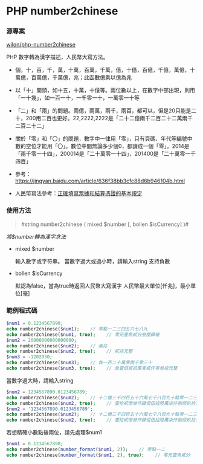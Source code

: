 # PHP number2chinese

### 源專案

[wilon/php-number2chinese](https://github.com/wilon/php-number2chinese)

PHP 數字轉為漢字描述，人民幣大寫方法。

 * 個，十，百，千，萬，十萬，百萬，千萬，億，十億，百億，千億，萬億，十萬億，百萬億，千萬億，兆；此函數億乘以億為兆
 
 * 以「十」開頭，如十五，十萬，十億等。兩位數以上，在數字中部出現，則用「一十幾」，如一百一十，一千零一十，一萬零一十等

 * 「二」和「兩」的問題。兩億，兩萬，兩千，兩百，都可以，但是20只能是二十，200用二百也更好。22,2222,2222是「二十二億兩千二百二十二萬兩千二百二十二」
 
 * 關於「零」和「〇」的問題，數字中一律用「零」，只有頁碼、年代等編號中數的空位才能用「〇」。數位中間無論多少個0，都讀成一個「零」。2014是「兩千零一十四」，200014是「二十萬零一十四」，201400是「二十萬零一千四百」
 
 * 參考：https://jingyan.baidu.com/article/636f38bb3cfc88d6b946104b.html

 * 人民幣寫法參考：[正確填寫票據和結算憑證的基本規定](http://bbs.chinaacc.com/forum-2-35/topic-1181907.html)

### 使用方法

> #string number2chinese ( mixed $number [, bollen $isCurrency] )#

*將$number轉為漢字念法*

* mixed $number

    輸入數字或字符串。
    當數字過大或過小時，請輸入string
    支持負數

* bollen $isCurrency

    默認為false，當為true時返回人民幣大寫漢字
    人民幣最大單位[仟兆]，最小單位[毫]

### 範例程式碼

```php
$num1 = 0.1234567890;
echo number2chinese($num1);    // 零點一二三四五六七八九
echo number2chinese($num1, true);    // 零元壹角貳分叁厘肆毫
$num2 = 20000000000000000;
echo number2chinese($num2);    // 兩兆
echo number2chinese($num2, true);    // 貳兆元整
$num3 = -1202030;
echo number2chinese($num3);    // 負一百二十萬零兩千零三十
echo number2chinese($num3, true);    // 負壹佰貳拾萬零貳仟零叁拾元整
```

當數字過大時，請輸入string
```php
$num2 = 1234567890.0123456789;
echo number2chinese($num2);    // 十二億三千四百五十六萬七千八百九十點零一二三
echo number2chinese($num2, true);    // 壹拾貳億叁仟肆佰伍拾陸萬柒仟捌佰玖拾元零壹分貳厘叁毫
$num2 = '1234567890.0123456789';
echo number2chinese($num2);    // 十二億三千四百五十六萬七千八百九十點零一二三四五六七八九
echo number2chinese($num2, true);    // 壹拾貳億叁仟肆佰伍拾陸萬柒仟捌佰玖拾元壹分貳厘叁毫
```

 若想精確小數點後兩位，請先處理$num1
```php
$num1 = 0.1234567890;
echo number2chinese(number_format($num1, 2));    // 零點一二
echo number2chinese(number_format($num1, 2), true);    // 零元壹角貳分
```
